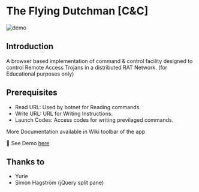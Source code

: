 # The Flying Dutchman [C&C]

![demo](screenshots/fdm.gif)

## Introduction

A browser based implementation of command & control facility designed to control Remote Access Trojans in a distributed RAT Network. (for Educational purposes only)

## Prerequisites

- Read URL: Used by botnet for Reading commands.
- Write URL: URL for Writing Instructions.
- Launch Codes: Access codes for writing previlaged commands.

More Documentation available in Wiki toolbar of the app

👀 See Demo [here](https://a5h1q.github.io/The-Flying-Dutchman/index.html)

## Thanks to

- Yurie
- Simon Hagström (jQuery split pane)
